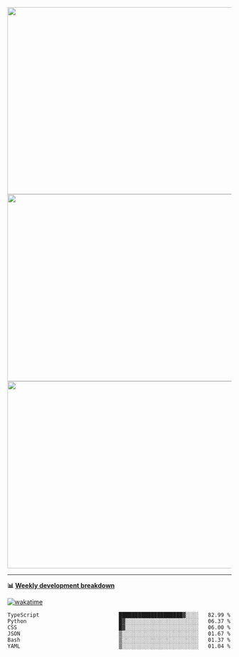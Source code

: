 <p float="left" align="middle"><img src="https://user-images.githubusercontent.com/56089155/195064669-12bd89bb-53c9-44b1-9fd8-993f93f585e1.png" width="600px" height="420px">
<img src="https://user-images.githubusercontent.com/56089155/195064706-c37aa3c8-f669-46c9-abba-1eadcbb910c5.png" width="600px" height="420px">
<img src="https://user-images.githubusercontent.com/56089155/195064753-0de674c7-4fc7-4831-a8a5-402e19cc77be.png" width="600px" height="420px"></p>

<hr />

**📊 [Weekly development breakdown](https://wakatime.com/@Ari24)**

[![wakatime](https://wakatime.com/badge/user/ca34c016-707f-4382-84cf-1823913a1423.svg)](https://wakatime.com/@ca34c016-707f-4382-84cf-1823913a1423)

<!--START_SECTION:waka-->

```text
TypeScript                         ████████████████████▓░░░░   82.99 %
Python                             █▓░░░░░░░░░░░░░░░░░░░░░░░   06.37 %
CSS                                █▓░░░░░░░░░░░░░░░░░░░░░░░   06.00 %
JSON                               ▒░░░░░░░░░░░░░░░░░░░░░░░░   01.67 %
Bash                               ▒░░░░░░░░░░░░░░░░░░░░░░░░   01.37 %
YAML                               ▒░░░░░░░░░░░░░░░░░░░░░░░░   01.04 %
```

<!--END_SECTION:waka-->
